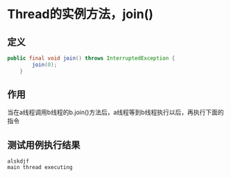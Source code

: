# Thread的实例方法，join()

## 定义

```java
public final void join() throws InterruptedException {
        join(0);
    }
```

## 作用
当在a线程调用b线程的b.join()方法后，a线程等到b线程执行以后，再执行下面的指令

## 测试用例执行结果
```jshelllanguage
alskdjf
main thread executing
```
